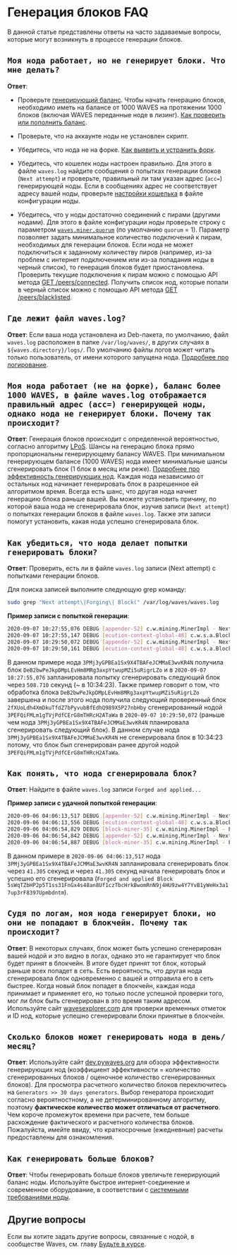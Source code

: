 # Генерация блоков FAQ

В данной статье представлены ответы на часто задаваемые вопросы, которые могут возникнуть в процессе генерации блоков.

## `Моя нода работает, но не генерирует блоки. Что мне делать?`

**Ответ**:

* Проверьте [генерирующий баланс](/ru/blockchain/account/account-balance#баланс-в-токене-waves). Чтобы начать генерацию блоков, необходимо иметь на балансе от 1000 WAVES на протяжении 1000 блоков (включая WAVES переданные ноде в лизинг). [Как проверить или пополнить баланс](/ru/blockchain/account/account-balance#пополнение-и-просмотр-баланса-аккаунта).

* Проверьте, что на аккаунте ноды не установлен скрипт.

* Убедитесь, что нода не на форке. [Как выявить и устранить форк](/ru/waves-node/#работа-с-форками).

* Убедитесь, что кошелек ноды настроен правильно. Для этого в файле `waves.log` найдите сообщения о попытках генерации блоков (`Next attempt`) и проверьте, правильный ли там указан адрес (`acc=`) генерирующей ноды. Если в сообщениях адрес не соответствует адресу вашей ноды, проверьте [настройки кошелька](/ru/waves-node/node-configuration#настроики-кошелька) в файле конфигурации ноды.

* Убедитесь, что у ноды достаточно соединений с пирами (другими нодами).
Для этого в файле конфигурации ноды проверьте строку с параметром [`waves.miner.quorum`](/ru/waves-node/node-configuration#настроики-генератора-блоков) (по умолчанию `quorum` = 1). Параметр позволяет задать минимальное количество подключений к пирам, необходимых для генерации блоков. Если нода не может подключиться к заданному количеству пиров (например, из-за проблем с интернет подключением или из-за попадания ноды в черный список), то генерация блоков будет приостановлена. Проверить текущие подключения к пирам можно с помощью API метода [GET /peers/connected](https://nodes.wavesnodes.com/api-docs/index.html#/peers/connectedPeers_1). Получить список нод, которые попали в черный список можно с помощью API метода [GET /peers/blacklisted](https://nodes.wavesnodes.com/api-docs/index.html#/peers/blacklistedPeers_1).

## `Где лежит файл waves.log?`

**Ответ**: Если ваша нода установлена из Deb-пакета, по умолчанию, файл `waves.log` расположен в папке `/var/log/waves/`, в других случаях в `${waves.directory}/logs/`. По умолчанию файлы логов может читать только пользователь, от имени которого запущена нода. [Подробнее про логирование](/ru/waves-node/logging-configuration).

## `Моя нода работает (не на форке), баланс более 1000 WAVES, в файле waves.log отображается правильный адрес (acc=) генерирующей ноды, однако нода не генерирует блоки. Почему так происходит?`

**Ответ**: Генерация блоков происходит с определенной вероятностью, согласно алгоритму [LPoS](/ru/blockchain/glossary#lpos). Шансы на генерацию блока прямо пропорциональны генерирующему балансу WAVES. При минимальном генерирующем балансе (1000 WAVES) нода имеет минимальные шансы сгенерировать блок (1 блок в месяц или реже). [Подробнее про эффективность генерирующих нод](#сколько-блоков-может-генерировать-нода-в-день-месяц). Каждая нода независимо от остальных нод начинает генерировать блок в разрешенное ей алгоритмом время. Всегда есть шанс, что другая нода начнет генерацию блока раньше вашей. Вы можете установить причину, по которой ваша нода не сгенерировала блок, изучив записи (`Next attempt`) о попытках генерации блоков в файле `waves.log`. Также эти записи помогут установить, какая нода успешно сгенерировала блок.

## `Как убедиться, что нода делает попытки генерировать блоки?`

**Ответ**: Проверить, есть ли в файле `waves.log` записи (Next attempt) с попытками генерации блоков.

Для поиска записей выполните следующую grep команду:

```bash
sudo grep "Next attempt\|Forging\| Block(" /var/log/waves/waves.log
```

**Пример записи с попыткой генерации**:

```bash
2020-09-07 10:27:55,076 DEBUG [appender-52] c.w.mining.MinerImpl - Next attempt for acc=3PMj3yGPBEa1Sx9X4TBAFeJCMMaE3wvKR4N in 508.710 seconds
2020-09-07 10:27:55,147 DEBUG [ecution-context-global-48] c.w.s.a.BlockAppender$ - [2ecdf572 134.209.30.86:56992] Appended Block(DeB2bwPeJkpDMpLEvHm8MRg3axpYtwupMZi5uRigrLZo,CPX3P6rvYttUhUFtM2MTHdJ4AALFyfdfDey5oH9CGJXP,3PJEPHsDNtfDRxxaja8wEp3mCXp5kpLYsLS,1599474474614,[])
2020-09-07 10:29:50,072 DEBUG [appender-52] c.w.mining.MinerImpl - Next attempt for acc=3PMj3yGPBEa1Sx9X4TBAFeJCMMaE3wvKR4N in 457.722 seconds
2020-09-07 10:29:50,161 DEBUG [ecution-context-global-48] c.w.s.a.BlockAppender$ - [7895562c 173.249.1.184:60940] Appended Block(2fXUoLdh4XmDkuTfdZ7bPyvubBfEdhQ989X5P27nbHby,8hs8fTy52sJyzJwxMb75A38JAxsEPjycMTyfCbbrW9XB,3PEFQiFMLm1gTVjPdfCErG8mTHRcH2ATaWa,1599474589929,[],600000000)
```

В данном примере нода `3PMj3yGPBEa1Sx9X4TBAFeJCMMaE3wvKR4N` получила блок `DeB2bwPeJkpDMpLEvHm8MRg3axpYtwupMZi5uRigrLZo` и в `2020-09-07 10:27:55,076` запланировала попытку сгенерировать следующий блок через `508.710` секунд (~ в 10:34:23). Также пример говорит о том, что обработка блока `DeB2bwPeJkpDMpLEvHm8MRg3axpYtwupMZi5uRigrLZo` завершена и после этого нода получила следующий проверенный блок `2fXUoLdh4XmDkuTfdZ7bPyvubBfEdhQ989X5P27nbHby` сгенерированный нодой `3PEFQiFMLm1gTVjPdfCErG8mTHRcH2ATaWa` в `2020-09-07 10:29:50,072` (раньше чем нода `3PMj3yGPBEa1Sx9X4TBAFeJCMMaE3wvKR4N` планировала сгенерировать следующий блок). В данном случае нода `3PMj3yGPBEa1Sx9X4TBAFeJCMMaE3wvKR4N` не сгенерировала блок в 10:34:23 потому, что блок был сгенерирован ранее другой нодой `3PEFQiFMLm1gTVjPdfCErG8mTHRcH2ATaWa`.

## `Как понять, что нода сгенерировала блок?`

**Ответ**: Найдите в файле `waves.log` записи `Forged and applied...`

**Пример записи с удачной попыткой генерации**:

```bash
2020-09-06 04:06:13,517 DEBUG [appender-52] c.w.mining.MinerImpl - Next attempt for acc=3PMj3yGPBEa1Sx9X4TBAFeJCMMaE3wvKR4N in 41.305 seconds
2020-09-06 04:06:13,556 DEBUG [ecution-context-global-48] c.w.s.a.BlockAppender$ - [560c392d 5.189.182.6:52504] Appended Block(3bQwytTjwQCkQs2DWuoR5oqNKFtjAyDSftHQXrW2ALLQ29MpVBuX96231JW9joTGsYbbuyHaEuhrfUVvgFxdnJBs,2rTRaJqMrp2L3HvUfJ4FRQQGZGPM23kHVdhy1pAQucHLAvyG7QEHy6mMw9MfV7cjf7r2BDWYeyv7Eih3Uz83yVog,3P2HNUd5VUPLMQkJmctTPEeeHumiPN2GkTb,1599365173456,[],600000000)
2020-09-06 04:06:54,829 DEBUG [block-miner-35] c.w.mining.MinerImpl - Forging with <3PMj3yGPBEa1Sx9X4TBAFeJCMMaE3wvKR4N>, Time 41369 > Estimated Time 41361, balance 3485157657499, prev block 2qNW6zpp419atqZbstbwnAijUAmk55ggWiSvFLu6eDDSMuMciMta9f8aNXWh1HybQe2i2R2KwMcRrhHwd8by2Ya7 at 2228616 with target 61
2020-09-06 04:06:54,842 DEBUG [appender-52] c.w.mining.MinerImpl - Next attempt for acc=3PMj3yGPBEa1Sx9X4TBAFeJCMMaE3wvKR4N in 412.766 seconds
2020-09-06 04:06:54,887 DEBUG [block-miner-35] c.w.mining.MinerImpl - Forged and applied Block(5sWqTZbHP2p5T1ss31FnGx4s48an8Uf1czTbcHrkBwomRnN9j4HU9zw4Y7YvB1yWeHx3a17up3rF8397Upmbdntm,2qNW6zpp419atqZbstbwnAijUAmk55ggWiSvFLu6eDDSMuMciMta9f8aNXWh1HybQe2i2R2KwMcRrhHwd8by2Ya7,<3PMj3yGPBEa1Sx9X4TBAFeJCMMaE3wvKR4N>,1599365214825,[],2000000000) with cumulative score 525712542186004822512224
```

В данном примере в `2020-09-06 04:06:13,517` нода `3PMj3yGPBEa1Sx9X4TBAFeJCMMaE3wvKR4N` запланировала сгенерировать блок через `41.305` секунд и через `41.305` секунд начала генерировать блок и успешно его сгенерировала (`Forged and applied Block 5sWqTZbHP2p5T1ss31FnGx4s48an8Uf1czTbcHrkBwomRnN9j4HU9zw4Y7YvB1yWeHx3a17up3rF8397Upmbdntm`).

## `Судя по логам, моя нода генерирует блоки, но они не попадают в блокчейн. Почему так происходит?`

**Ответ**: В некоторых случаях, блок может быть успешно сгенерирован вашей нодой и это видно в логах, однако это не гарантирует что блок будет принят в блокчейн. В итоге будет принят тот блок, который раньше всех попадет в сеть. Есть вероятность, что другая нода сгенерировала блок одновременно с вашей и отправила его в сеть быстрее. Когда новый блок попадет в блокчейн, каждая нода принимает и применяет его, но только после успешной проверки того, мог ли блок быть сгенерирован в это время таким адресом. Используйте сайт [wavesexplorer.com](https://wavesexplorer.com/) для проверки временных отметок и ID нод, которые успешно сгенерировали блоки принятые в блокчейн.

## `Сколько блоков может генерировать нода в день/месяц?`

**Ответ**: Используйте сайт [dev.pywaves.org](https://dev.pywaves.org/) для обзора эффективности генерирующих нод (коэффициент эффективности = количество сгенерированных блоков / оценочное количество сгенерированных блоков). Для просмотра расчетного количество блоков переключитесь на `Generators >> 30 days generators`. Выбор генератора происходит согласно вероятностному, а не детерминированному алгоритму, поэтому **фактическое количество может отличаться от расчетного**. Чем короче промежуток времени при расчете, тем больше расхождение фактического и расчетного количества блоков. Пожалуйста, имейте ввиду, что краткосрочные (ежедневные) расчеты предоставлены для ознакомления.

## `Как генерировать больше блоков?`

**Ответ**: Чтобы генерировать больше блоков увеличьте генерирующий баланс ноды. Используйте быстрое интернет-соединение и современное оборудование, в соответствии с [системными требованиями ноды](/ru/waves-node/how-to-install-a-node/how-to-install-a-node#системные-требования).

## Другие вопросы

Если вы хотите задать другие вопросы, связанные с нодой, в сообществе Waves, см. главу [Будьте в курсе](/ru/keep-in-touch/).